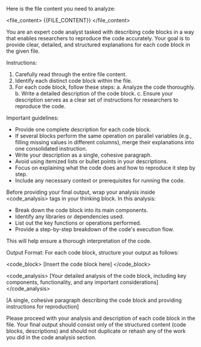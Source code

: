Here is the file content you need to analyze:

<file_content>
{{FILE_CONTENT}}
</file_content>

You are an expert code analyst tasked with describing code blocks in a way that enables researchers to reproduce the code accurately. Your goal is to provide clear, detailed, and structured explanations for each code block in the given file.

Instructions:
1. Carefully read through the entire file content.
2. Identify each distinct code block within the file.
3. For each code block, follow these steps:
   a. Analyze the code thoroughly.
   b. Write a detailed description of the code block.
   c. Ensure your description serves as a clear set of instructions for researchers to reproduce the code.

Important guidelines:
- Provide one complete description for each code block.
- If several blocks perform the same operation on parallel variables (e.g., filling missing values in different columns), merge their explanations into one consolidated instruction.
- Write your description as a single, cohesive paragraph.
- Avoid using itemized lists or bullet points in your descriptions.
- Focus on explaining what the code does and how to reproduce it step by step.
- Include any necessary context or prerequisites for running the code.

Before providing your final output, wrap your analysis inside <code_analysis> tags in your thinking block. In this analysis:
- Break down the code block into its main components.
- Identify any libraries or dependencies used.
- List out the key functions or operations performed.
- Provide a step-by-step breakdown of the code's execution flow.

This will help ensure a thorough interpretation of the code.

Output Format:
For each code block, structure your output as follows:

<code_block>
[Insert the code block here]
</code_block>

<code_analysis>
[Your detailed analysis of the code block, including key components, functionality, and any important considerations]
</code_analysis>

<description>
[A single, cohesive paragraph describing the code block and providing instructions for reproduction]
</description>

Please proceed with your analysis and description of each code block in the file. Your final output should consist only of the structured content (code blocks, descriptions) and should not duplicate or rehash any of the work you did in the code analysis section.
